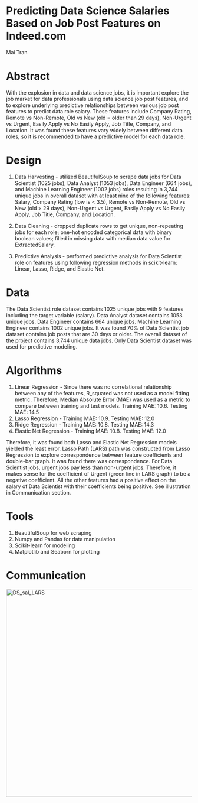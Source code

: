 # Predicting Data Science Salaries Based on Job Post Features on Indeed.com
Mai Tran

# Abstract
With the explosion in data and data science jobs, it is important explore the job market for data professionals using data science job post features, and to explore underlying predictive relationships between various job post features to predict data role salary. These features include Company Rating, Remote vs Non-Remote, Old vs New (old = older than 29 days), Non-Urgent vs Urgent, Easily Apply vs No Easily Apply, Job Title, Company, and Location. It was found these features vary widely between different data roles, so it is recommended to have a predictive model for each data role. 

# Design
1) Data Harvesting - utilized BeautifulSoup to scrape data jobs for Data Scientist (1025 jobs), Data Analyst (1053 jobs), Data Engineer (664 jobs), and Machine Learning Engineer (1002 jobs) roles resulting in 3,744 unique jobs in overall dataset with at least nine of the following features: Salary, Company Rating (low is < 3.5), Remote vs Non-Remote, Old vs New (old > 29 days), Non-Urgent vs Urgent, Easily Apply vs No Easily Apply, Job Title, Company, and Location. 

2) Data Cleaning - dropped duplicate rows to get unique, non-repeating jobs for each role; one-hot encoded categorical data with binary boolean values; filled in missing data with median data value for ExtractedSalary. 

3) Predictive Analysis - performed predictive analysis for Data Scientist role on features using following regression methods in scikit-learn: Linear, Lasso, Ridge, and Elastic Net. 

# Data
The Data Scientist role dataset contains 1025 unique jobs with 9 features including the target variable (salary). Data Analyst dataset contains 1053 unique jobs. Data Engineer contains 664 unique jobs. Machine Learning Engineer contains 1002 unique jobs. It was found 70% of Data Scientist job dataset contains job posts that are 30 days or older. The overall dataset of the project contains 3,744 unique data jobs. Only Data Scientist dataset was used for predictive modeling. 

# Algorithms
1) Linear Regression - Since there was no correlational relationship between any of the features, R_squared was not used as a model fitting metric. Therefore, Median Absolute Error (MAE) was used as a metric to compare between training and test models. Training MAE: 10.6. Testing MAE: 14.5
3) Lasso Regression - Training MAE: 10.9. Testing MAE: 12.0
4) Ridge Regression - Training MAE: 10.8. Testing MAE: 14.3
5) Elastic Net Regression - Training MAE: 10.8. Testing MAE: 12.0

Therefore, it was found both Lasso and Elastic Net Regression models yielded the least error. Lasso Path (LARS) path was constructed from Lasso Regression to explore correspondence between feature coefficients and double-bar graph. It was found there was correspondence. For Data Scientist jobs, urgent jobs pay less than non-urgent jobs. Therefore, it makes sense for the coefficient of Urgent (green line in LARS graph) to be a negative coefficient. All the other features had a positive effect on the salary of Data Scientist with their coefficients being positive. See illustration in Communication section. 

# Tools
1) BeautifulSoup for web scraping
2) Numpy and Pandas for data manipulation
3) Scikit-learn for modeling
4) Matplotlib and Seaborn for plotting

# Communication
<img width="563" alt="DS_sal_LARS" src="https://user-images.githubusercontent.com/67651332/151572462-70429e1e-cf9d-4f7c-97c5-8fb9011fa7df.PNG">
